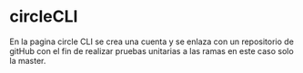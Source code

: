 # circleCLI

En la pagina circle CLI se crea una cuenta y se enlaza con un repositorio de gitHub con el fin de realizar pruebas unitarias a las ramas en este caso solo la master.
